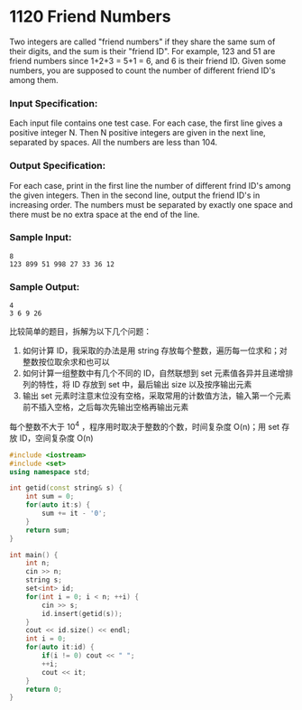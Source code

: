 # 1120 Friend Numbers

Two integers are called "friend numbers" if they share the same sum of their digits, and the sum is their "friend ID". For example, 123 and 51 are friend numbers since 1+2+3 = 5+1 = 6, and 6 is their friend ID. Given some numbers, you are supposed to count the number of different friend ID's among them.

### Input Specification:

Each input file contains one test case. For each case, the first line gives a positive integer N. Then N positive integers are given in the next line, separated by spaces. All the numbers are less than 104.

### Output Specification:

For each case, print in the first line the number of different frind ID's among the given integers. Then in the second line, output the friend ID's in increasing order. The numbers must be separated by exactly one space and there must be no extra space at the end of the line.

### Sample Input:

```in
8
123 899 51 998 27 33 36 12      
```

### Sample Output:

```out
4
3 6 9 26
```



比较简单的题目，拆解为以下几个问题：

1. 如何计算 ID，我采取的办法是用 string 存放每个整数，遍历每一位求和；对整数按位取余求和也可以
2. 如何计算一组整数中有几个不同的 ID，自然联想到 set 元素值各异并且递增排列的特性，将 ID 存放到 set 中，最后输出 size 以及按序输出元素
3. 输出 set 元素时注意末位没有空格，采取常用的计数值方法，输入第一个元素前不插入空格，之后每次先输出空格再输出元素



每个整数不大于 $10^4$ ，程序用时取决于整数的个数，时间复杂度 O(n)；用 set 存放 ID，空间复杂度 O(n)

```c++
#include <iostream>
#include <set>
using namespace std;

int getid(const string& s) {
	int sum = 0;
	for(auto it:s) {
		sum += it - '0';
	}	
	return sum;
}

int main() {
	int n;
	cin >> n;
	string s;
	set<int> id;
	for(int i = 0; i < n; ++i) {
		cin >> s;
		id.insert(getid(s));
	}
	cout << id.size() << endl;
	int i = 0;
	for(auto it:id) {
		if(i != 0) cout << " ";
		++i;
		cout << it;		
	}
	return 0;
}
```

